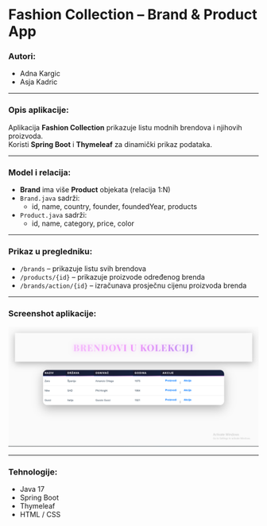 #  Fashion Collection – Brand & Product App

### Autori:
- Adna Kargic
- Asja Kadric

---

### Opis aplikacije:
Aplikacija **Fashion Collection** prikazuje listu modnih brendova i njihovih proizvoda.  
Koristi **Spring Boot** i **Thymeleaf** za dinamički prikaz podataka.

---

###  Model i relacija:
- **Brand** ima više **Product** objekata (relacija 1:N)  
- `Brand.java` sadrži:
  - id, name, country, founder, foundedYear, products  
- `Product.java` sadrži:
  - id, name, category, price, color

---

### Prikaz u pregledniku:
- `/brands` – prikazuje listu svih brendova  
- `/products/{id}` – prikazuje proizvode određenog brenda  
- `/brands/action/{id}` – izračunava prosječnu cijenu proizvoda brenda  

---

### Screenshot aplikacije:
![Fashion Collection Screenshot](screenshot.png)

---

### Tehnologije:
- Java 17  
- Spring Boot  
- Thymeleaf  
- HTML / CSS
